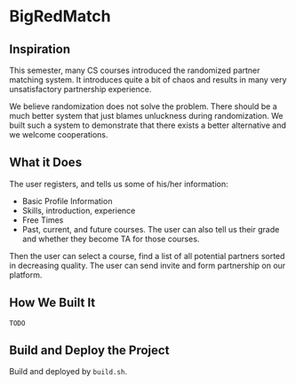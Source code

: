 # BigRedMatch

## Inspiration

This semester, many CS courses introduced the randomized partner matching system. It introduces
quite a bit of chaos and results in many very unsatisfactory partnership experience.

We believe randomization does not solve the problem. There should be a much better system that just
blames unluckness during randomization. We built such a system to demonstrate that there exists a
better alternative and we welcome cooperations.

## What it Does

The user registers, and tells us some of his/her information:

- Basic Profile Information
- Skills, introduction, experience
- Free Times
- Past, current, and future courses. The user can also tell us their grade and whether they become
  TA for those courses.

Then the user can select a course, find a list of all potential partners sorted in decreasing
quality. The user can send invite and form partnership on our platform.

## How We Built It

`TODO`

## Build and Deploy the Project

Build and deployed by `build.sh`.
